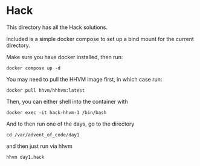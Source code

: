 # Hack

This directory has all the Hack solutions.

Included is a simple docker compose to set up a bind mount for the current directory.

Make sure you have docker installed, then run:
```
docker compose up -d
```

You may need to pull the HHVM image first, in which case run:
```
docker pull hhvm/hhhvm:latest
```

Then, you can either shell into the container with
```
docker exec -it hack-hhvm-1 /bin/bash
```

And to then run one of the days, go to the directory
```
cd /var/advent_of_code/day1
```

and then just run via hhvm
```
hhvm day1.hack
```
